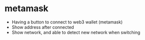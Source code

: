 # metamask

- Having a button to connect to web3 wallet (metamask)
- Show address after connected
- Show network, and able to detect new network when switching
